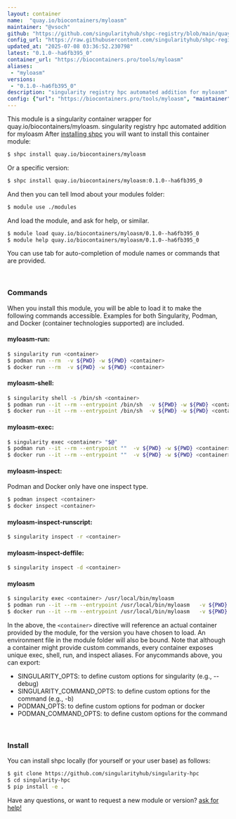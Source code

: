```yaml
---
layout: container
name:  "quay.io/biocontainers/myloasm"
maintainer: "@vsoch"
github: "https://github.com/singularityhub/shpc-registry/blob/main/quay.io/biocontainers/myloasm/container.yaml"
config_url: "https://raw.githubusercontent.com/singularityhub/shpc-registry/main/quay.io/biocontainers/myloasm/container.yaml"
updated_at: "2025-07-08 03:36:52.230798"
latest: "0.1.0--ha6fb395_0"
container_url: "https://biocontainers.pro/tools/myloasm"
aliases:
 - "myloasm"
versions:
 - "0.1.0--ha6fb395_0"
description: "singularity registry hpc automated addition for myloasm"
config: {"url": "https://biocontainers.pro/tools/myloasm", "maintainer": "@vsoch", "description": "singularity registry hpc automated addition for myloasm", "latest": {"0.1.0--ha6fb395_0": "sha256:1d8b445a5066d5cb6f77b781c46c515a15b29c76937f5f429c51b118fe1f2165"}, "tags": {"0.1.0--ha6fb395_0": "sha256:1d8b445a5066d5cb6f77b781c46c515a15b29c76937f5f429c51b118fe1f2165"}, "docker": "quay.io/biocontainers/myloasm", "aliases": {"myloasm": "/usr/local/bin/myloasm"}}
---
```


This module is a singularity container wrapper for quay.io/biocontainers/myloasm.
singularity registry hpc automated addition for myloasm
After [installing shpc](#install) you will want to install this container module:


```bash
$ shpc install quay.io/biocontainers/myloasm
```

Or a specific version:

```bash
$ shpc install quay.io/biocontainers/myloasm:0.1.0--ha6fb395_0
```

And then you can tell lmod about your modules folder:

```bash
$ module use ./modules
```

And load the module, and ask for help, or similar.

```bash
$ module load quay.io/biocontainers/myloasm/0.1.0--ha6fb395_0
$ module help quay.io/biocontainers/myloasm/0.1.0--ha6fb395_0
```

You can use tab for auto-completion of module names or commands that are provided.

<br>

### Commands

When you install this module, you will be able to load it to make the following commands accessible.
Examples for both Singularity, Podman, and Docker (container technologies supported) are included.

#### myloasm-run:

```bash
$ singularity run <container>
$ podman run --rm  -v ${PWD} -w ${PWD} <container>
$ docker run --rm  -v ${PWD} -w ${PWD} <container>
```

#### myloasm-shell:

```bash
$ singularity shell -s /bin/sh <container>
$ podman run --it --rm --entrypoint /bin/sh  -v ${PWD} -w ${PWD} <container>
$ docker run --it --rm --entrypoint /bin/sh  -v ${PWD} -w ${PWD} <container>
```

#### myloasm-exec:

```bash
$ singularity exec <container> "$@"
$ podman run --it --rm --entrypoint ""  -v ${PWD} -w ${PWD} <container> "$@"
$ docker run --it --rm --entrypoint ""  -v ${PWD} -w ${PWD} <container> "$@"
```

#### myloasm-inspect:

Podman and Docker only have one inspect type.

```bash
$ podman inspect <container>
$ docker inspect <container>
```

#### myloasm-inspect-runscript:

```bash
$ singularity inspect -r <container>
```

#### myloasm-inspect-deffile:

```bash
$ singularity inspect -d <container>
```


#### myloasm

```bash
$ singularity exec <container> /usr/local/bin/myloasm
$ podman run --it --rm --entrypoint /usr/local/bin/myloasm   -v ${PWD} -w ${PWD} <container> -c " $@"
$ docker run --it --rm --entrypoint /usr/local/bin/myloasm   -v ${PWD} -w ${PWD} <container> -c " $@"
```



In the above, the `<container>` directive will reference an actual container provided
by the module, for the version you have chosen to load. An environment file in the
module folder will also be bound. Note that although a container
might provide custom commands, every container exposes unique exec, shell, run, and
inspect aliases. For anycommands above, you can export:

 - SINGULARITY_OPTS: to define custom options for singularity (e.g., --debug)
 - SINGULARITY_COMMAND_OPTS: to define custom options for the command (e.g., -b)
 - PODMAN_OPTS: to define custom options for podman or docker
 - PODMAN_COMMAND_OPTS: to define custom options for the command

<br>

### Install

You can install shpc locally (for yourself or your user base) as follows:

```bash
$ git clone https://github.com/singularityhub/singularity-hpc
$ cd singularity-hpc
$ pip install -e .
```

Have any questions, or want to request a new module or version? [ask for help!](https://github.com/singularityhub/singularity-hpc/issues)